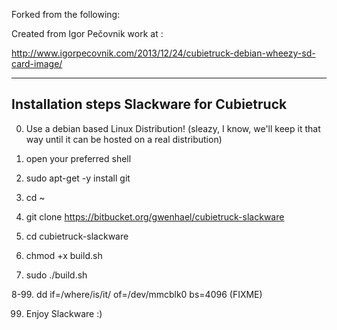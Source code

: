 Forked from the following:

Created from Igor Pečovnik work at :

http://www.igorpecovnik.com/2013/12/24/cubietruck-debian-wheezy-sd-card-image/

---------------------------------------------------------
Installation steps Slackware for Cubietruck
---------------------------------------------------------

0. Use a debian based Linux Distribution! (sleazy, I know, we'll keep it that way until it can be hosted on a real distribution)

1. open your preferred shell

2. sudo apt-get -y install git

3. cd ~

4. git clone https://bitbucket.org/gwenhael/cubietruck-slackware

5. cd cubietruck-slackware

6. chmod +x build.sh

7. sudo ./build.sh

8-99. dd if=/where/is/it/ of=/dev/mmcblk0 bs=4096 (FIXME)

99. Enjoy Slackware :)